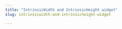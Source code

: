 ```yaml
---
title: "IntrinsicWidth and IntrinsicHeight widget"
slug: intrinsicwidth-and-intrinsicheight-widget

---
```



